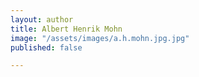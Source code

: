 ```yaml
---
layout: author
title: Albert Henrik Mohn
image: "/assets/images/a.h.mohn.jpg.jpg"
published: false

---
```


